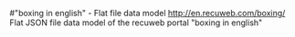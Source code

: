 #"boxing in english" - Flat file data model
http://en.recuweb.com/boxing/
Flat JSON file data model of the recuweb portal "boxing in english"

